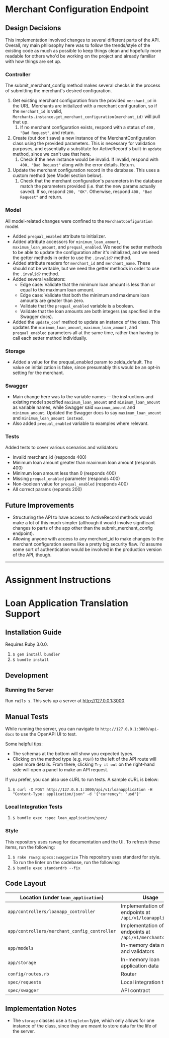 # Merchant Configuration Endpoint 

## Design Decisions

This implementation involved changes to several different parts of the API. Overall, my main philosophy here was to follow the trends/style of the existing code as much as possible to keep things clean and hopefully more readable for others who'd be working on the project and already familiar with how things are set up.

### Controller

  The submit_merchant_config method makes several checks in the process of submitting the merchant's desired configuration.

  1. Get existing merchant configuration from the provided `merchant_id` in the URL. Merchants are initialized with a merchant configuration, so if the `merchant_id` is valid, `Merchants.instance.get_merchant_configuration(merchant_id)` will pull that up.
      1. If no merchant configuration exists, respond with a status of `400, "Bad Request"`, and return. 
  2. Create (but don't save) a new instance of the MerchantConfiguration class using the provided parameters. This is necessary for validation purposes, and essentially a substitute for ActiveRecord's built-in `update` method, since we can't use that here.
      1. Check if the new instance would be invalid. If invalid, respond with `400, "Bad Request"` along with the error details. Return.
  3. Update the merchant configuration record in the database. This uses a custom method (see Model section below). 
      1. Check that the merchant configuration's parameters in the database match the parameters provided (i.e. that the new params actually saved). If so, respond `200, "OK"`. Otherwise, respond `400, "Bad Request"` and return.

### Model

  All model-related changes were confined to the `MerchantConfiguration` model. 
  
  * Added `prequal_enabled` attribute to initializer.
  * Added attribute accessors for `minimum_loan_amount`, `maximum_loan_amount`, and `prequal_enabled`. We need the setter methods to be able to update the configuration after it's initialized, and we need the getter methods in order to use the `.invalid?` method.
  * Added attribute readers for `merchant_id` and `merchant_name`. These should not be writable, but we need the getter methods in order to use the `.invalid?` method.
  * Added several validators:
      * Edge case: Validate that the minimum loan amount is less than or equal to the maximum loan amount.
      * Edge case: Validate that both the minimum and maximum loan amounts are greater than zero.
      * Validate that the `prequal_enabled` variable is a boolean.
      * Validate that the loan amounts are both integers (as specified in the Swagger docs).
  * Added the `update_conf` method to update an instance of the class. This updates the `minimum_loan_amount`, `maximum_loan_amount`, and `prequal_enabled` parameters all at the same time, rather than having to call each setter method individually.

### Storage

  * Added a value for the prequal_enabled param to zelda_default. The value on initialization is false, since presumably this would be an opt-in setting for the merchant.

### Swagger
  
  * Main change here was to the variable names -- the instructions and existing model specified `maximum_loan_amount` and `minimum_loan_amount` as variable names, while Swagger said `maximum_amount` and `minimum_amount`. Updated the Swagger docs to say `maximum_loan_amount` and `minimum_loan_amount instead`.
  * Also added `prequal_enabled` variable to examples where relevant.

### Tests

  Added tests to cover various scenarios and validators:
  
  * Invalid merchant_id (responds 400)
  * Minimum loan amount greater than maximum loan amount (responds 400)
  * Minimum loan amount less than 0 (responds 400)
  * Missing `prequal_enabled` parameter (responds 400)
  * Non-boolean value for `prequal_enabled` (responds 400)
  * All correct params (reponds 200)

## Future Improvements

  * Structuring the API to have access to ActiveRecord methods would make a lot of this much simpler (although it would involve significant changes to parts of the app other than the submit_merchant_config endpoint). 
  * Allowing anyone with access to any merchant_id to make changes to the merchant configuration seems like a pretty big security flaw. I'd assume some sort of authentication would be involved in the production version of the API, though.

---
# Assignment Instructions

# Loan Application Translation Support

## Installation Guide

Requires Ruby 3.0.0.
1. `$ gem install bundler`
2. `$ bundle install`

## Development

### Running the Server
Run `rails s`. This sets up a server at http://127.0.0.1:3000.

## Manual Tests
While running the server, you can navigate to `http://127.0.0.1:3000/api-docs` to use the OpenAPI UI to test.

Some helpful tips:
- The schemas at the bottom will show you expected types.
- Clicking on the method type (e.g. `POST`) to the left of the API route will open more details. From there, clicking `Try it out` on the right-hand side will open a panel to make an API request.

If you prefer, you can also use cURL to run tests. A sample cURL is below:
1. `$ curl -X POST http://127.0.0.1:3000/api/v1/loanapplication -H "Content-Type: application/json" -d '{"currency": "usd"}'`


### Local Integration Tests
1. `$ bundle exec rspec loan_application/spec/`

### Style
This repository uses rswag for documentation and the UI. To refresh these items, run the following:
1. `$ rake rswag:specs:swaggerize`
This repository uses standard for style. To run the linter on the codebase, run the following:
1. `$ bundle exec standardrb --fix`

## Code Layout

Location (under `loan_application`) | Usage
------ | ------
`app/controllers/loanapp_controller`   | Implementation of API endpoints at `/api/v1/loanapplication`
`app/controllers/merchant_config_controller` | Implementation of API endpoints at `/api/v1/merchantconfig`
`app/models` | In-memory data models and validators
`app/storage` | In-memory loan application data
`config/routes.rb` | Router
`spec/requests` | Local integration tests
`spec/swagger` | API contract

## Implementation Notes

- The `storage` classes use a `Singleton` type, which only allows for one instance of the class, since they are meant to store data for the life of the server.
